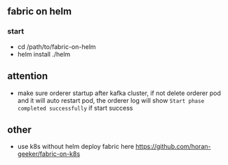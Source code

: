 ## fabric on helm

### start

* cd /path/to/fabric-on-helm
* helm install ./helm

## attention

* make sure orderer startup after kafka cluster, if not delete orderer pod and it will auto restart pod, the orderer log will show `Start phase completed successfully` if start success

## other

* use k8s without helm deploy fabric here https://github.com/horan-geeker/fabric-on-k8s
